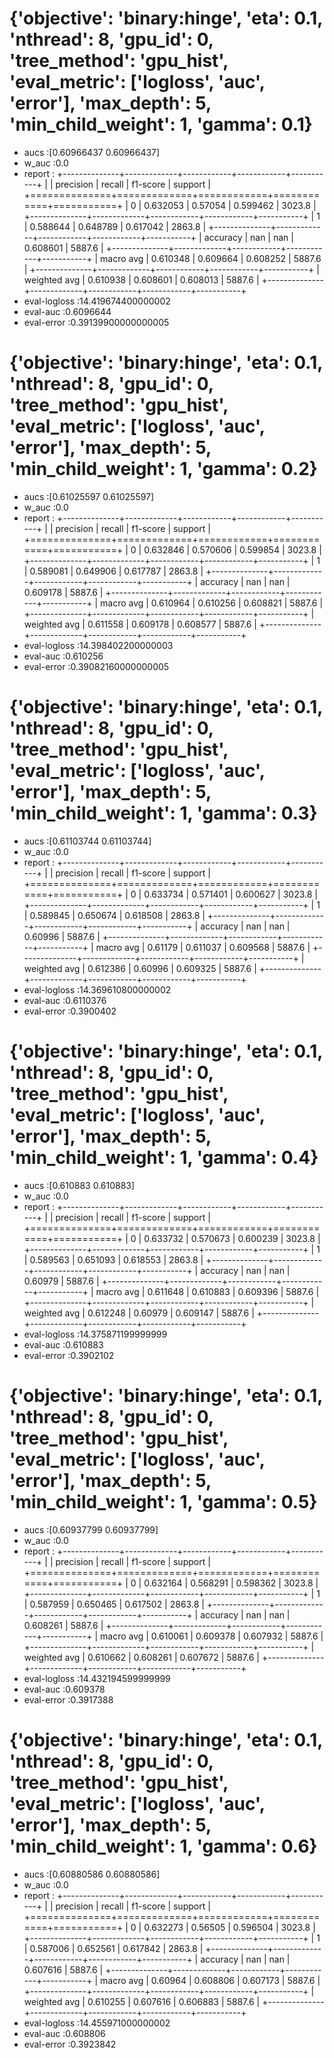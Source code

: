 # {'objective': 'binary:hinge', 'eta': 0.1, 'nthread': 8, 'gpu_id': 0, 'tree_method': 'gpu_hist', 'eval_metric': ['logloss', 'auc', 'error'], 'max_depth': 5, 'min_child_weight': 1, 'gamma': 0.1}
- aucs :[0.60966437 0.60966437]
- w_auc :0.0
- report :
+--------------+-------------+------------+------------+-----------+
|              |   precision |     recall |   f1-score |   support |
+==============+=============+============+============+===========+
| 0            |    0.632053 |   0.57054  |   0.599462 |    3023.8 |
+--------------+-------------+------------+------------+-----------+
| 1            |    0.588644 |   0.648789 |   0.617042 |    2863.8 |
+--------------+-------------+------------+------------+-----------+
| accuracy     |  nan        | nan        |   0.608601 |    5887.6 |
+--------------+-------------+------------+------------+-----------+
| macro avg    |    0.610348 |   0.609664 |   0.608252 |    5887.6 |
+--------------+-------------+------------+------------+-----------+
| weighted avg |    0.610938 |   0.608601 |   0.608013 |    5887.6 |
+--------------+-------------+------------+------------+-----------+
- eval-logloss :14.419674400000002
- eval-auc :0.6096644
- eval-error :0.39139900000000005



# {'objective': 'binary:hinge', 'eta': 0.1, 'nthread': 8, 'gpu_id': 0, 'tree_method': 'gpu_hist', 'eval_metric': ['logloss', 'auc', 'error'], 'max_depth': 5, 'min_child_weight': 1, 'gamma': 0.2}
- aucs :[0.61025597 0.61025597]
- w_auc :0.0
- report :
+--------------+-------------+------------+------------+-----------+
|              |   precision |     recall |   f1-score |   support |
+==============+=============+============+============+===========+
| 0            |    0.632846 |   0.570606 |   0.599854 |    3023.8 |
+--------------+-------------+------------+------------+-----------+
| 1            |    0.589081 |   0.649906 |   0.617787 |    2863.8 |
+--------------+-------------+------------+------------+-----------+
| accuracy     |  nan        | nan        |   0.609178 |    5887.6 |
+--------------+-------------+------------+------------+-----------+
| macro avg    |    0.610964 |   0.610256 |   0.608821 |    5887.6 |
+--------------+-------------+------------+------------+-----------+
| weighted avg |    0.611558 |   0.609178 |   0.608577 |    5887.6 |
+--------------+-------------+------------+------------+-----------+
- eval-logloss :14.398402200000003
- eval-auc :0.610256
- eval-error :0.39082160000000005



# {'objective': 'binary:hinge', 'eta': 0.1, 'nthread': 8, 'gpu_id': 0, 'tree_method': 'gpu_hist', 'eval_metric': ['logloss', 'auc', 'error'], 'max_depth': 5, 'min_child_weight': 1, 'gamma': 0.3}
- aucs :[0.61103744 0.61103744]
- w_auc :0.0
- report :
+--------------+-------------+------------+------------+-----------+
|              |   precision |     recall |   f1-score |   support |
+==============+=============+============+============+===========+
| 0            |    0.633734 |   0.571401 |   0.600627 |    3023.8 |
+--------------+-------------+------------+------------+-----------+
| 1            |    0.589845 |   0.650674 |   0.618508 |    2863.8 |
+--------------+-------------+------------+------------+-----------+
| accuracy     |  nan        | nan        |   0.60996  |    5887.6 |
+--------------+-------------+------------+------------+-----------+
| macro avg    |    0.61179  |   0.611037 |   0.609568 |    5887.6 |
+--------------+-------------+------------+------------+-----------+
| weighted avg |    0.612386 |   0.60996  |   0.609325 |    5887.6 |
+--------------+-------------+------------+------------+-----------+
- eval-logloss :14.369610800000002
- eval-auc :0.6110376
- eval-error :0.3900402



# {'objective': 'binary:hinge', 'eta': 0.1, 'nthread': 8, 'gpu_id': 0, 'tree_method': 'gpu_hist', 'eval_metric': ['logloss', 'auc', 'error'], 'max_depth': 5, 'min_child_weight': 1, 'gamma': 0.4}
- aucs :[0.610883 0.610883]
- w_auc :0.0
- report :
+--------------+-------------+------------+------------+-----------+
|              |   precision |     recall |   f1-score |   support |
+==============+=============+============+============+===========+
| 0            |    0.633732 |   0.570673 |   0.600239 |    3023.8 |
+--------------+-------------+------------+------------+-----------+
| 1            |    0.589563 |   0.651093 |   0.618553 |    2863.8 |
+--------------+-------------+------------+------------+-----------+
| accuracy     |  nan        | nan        |   0.60979  |    5887.6 |
+--------------+-------------+------------+------------+-----------+
| macro avg    |    0.611648 |   0.610883 |   0.609396 |    5887.6 |
+--------------+-------------+------------+------------+-----------+
| weighted avg |    0.612248 |   0.60979  |   0.609147 |    5887.6 |
+--------------+-------------+------------+------------+-----------+
- eval-logloss :14.375871199999999
- eval-auc :0.610883
- eval-error :0.3902102



# {'objective': 'binary:hinge', 'eta': 0.1, 'nthread': 8, 'gpu_id': 0, 'tree_method': 'gpu_hist', 'eval_metric': ['logloss', 'auc', 'error'], 'max_depth': 5, 'min_child_weight': 1, 'gamma': 0.5}
- aucs :[0.60937799 0.60937799]
- w_auc :0.0
- report :
+--------------+-------------+------------+------------+-----------+
|              |   precision |     recall |   f1-score |   support |
+==============+=============+============+============+===========+
| 0            |    0.632164 |   0.568291 |   0.598362 |    3023.8 |
+--------------+-------------+------------+------------+-----------+
| 1            |    0.587959 |   0.650465 |   0.617502 |    2863.8 |
+--------------+-------------+------------+------------+-----------+
| accuracy     |  nan        | nan        |   0.608261 |    5887.6 |
+--------------+-------------+------------+------------+-----------+
| macro avg    |    0.610061 |   0.609378 |   0.607932 |    5887.6 |
+--------------+-------------+------------+------------+-----------+
| weighted avg |    0.610662 |   0.608261 |   0.607672 |    5887.6 |
+--------------+-------------+------------+------------+-----------+
- eval-logloss :14.432194599999999
- eval-auc :0.609378
- eval-error :0.3917388



# {'objective': 'binary:hinge', 'eta': 0.1, 'nthread': 8, 'gpu_id': 0, 'tree_method': 'gpu_hist', 'eval_metric': ['logloss', 'auc', 'error'], 'max_depth': 5, 'min_child_weight': 1, 'gamma': 0.6}
- aucs :[0.60880586 0.60880586]
- w_auc :0.0
- report :
+--------------+-------------+------------+------------+-----------+
|              |   precision |     recall |   f1-score |   support |
+==============+=============+============+============+===========+
| 0            |    0.632273 |   0.56505  |   0.596504 |    3023.8 |
+--------------+-------------+------------+------------+-----------+
| 1            |    0.587006 |   0.652561 |   0.617842 |    2863.8 |
+--------------+-------------+------------+------------+-----------+
| accuracy     |  nan        | nan        |   0.607616 |    5887.6 |
+--------------+-------------+------------+------------+-----------+
| macro avg    |    0.60964  |   0.608806 |   0.607173 |    5887.6 |
+--------------+-------------+------------+------------+-----------+
| weighted avg |    0.610255 |   0.607616 |   0.606883 |    5887.6 |
+--------------+-------------+------------+------------+-----------+
- eval-logloss :14.455971000000002
- eval-auc :0.608806
- eval-error :0.3923842


